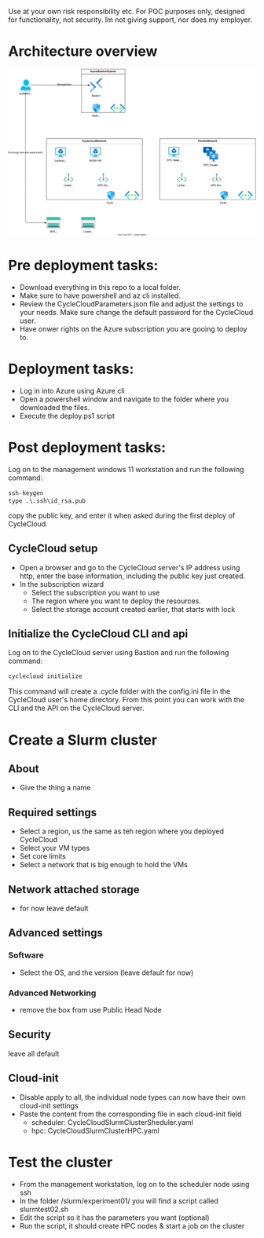 Use at your own risk responsibility etc.  For POC purposes only, designed for functionality, not security.  Im not giving support, nor does my employer.
# Architecture overview
<img src="./Doc/draw/overview.drawio.svg">

# Pre deployment tasks:
- Download everything in this repo to a local folder.
- Make sure to have powershell and az cli installed.
- Review the CycleCloudParameters.json file and adjust the settings to your needs.  Make sure change the default password for the CycleCloud user.
- Have onwer rights on the Azure subscription you are gooing to deploy to.


# Deployment tasks:
- Log in into Azure using Azure cli
- Open a powershell window and navigate to the folder where you downloaded the files.
- Execute the deploy.ps1 script


# Post deployment tasks:
Log on to the management windows 11 workstation and run the following command:
```
ssh-keygen
type .\.ssh\id_rsa.pub
```
copy the public key, and enter it when asked during the first deploy of CycleCloud.

## CycleCloud setup
- Open a browser and go to the CycleCloud server's IP address using http, enter the base information, including the public key just created.
- In the subscription wizard
  - Select the subscription you want to use
  - The region where you want to deploy the resources.  
  - Select the storage account created earlier, that starts with lock

## Initialize the CycleCloud CLI and api
Log on to the CycleCloud server using Bastion and run the following command:
```bash 
cyclecloud initialize
```

This command will create a .cycle folder with the config.ini file in the CycleCloud user's home directory.  From this point you can work with the CLI and the API on the CycleCloud server.



# Create a Slurm cluster

## About
- Give the thing a name

## Required settings
- Select a region, us the same as teh region where you deployed CycleCloud
- Select your VM types
- Set core limits
- Select a network that is big enough to hold the VMs

## Network attached storage
- for now leave default

## Advanced settings
### Software
- Select the OS, and the version (leave default for now)

### Advanced Networking
- remove the box from use Public Head Node

## Security
leave all default

## Cloud-init
- Disable apply to all, the individual node types can now have their own cloud-init settings
- Paste the content from the corresponding file in each cloud-init field
  - scheduler: CycleCloudSlurmClusterSheduler.yaml
  - hpc: CycleCloudSlurmClusterHPC.yaml

# Test the cluster
- From the management workstation, log on to the scheduler node using ssh
- In the folder /slurm/experiment01/ you will find a script called slurmtest02.sh
- Edit the script so it has the parameters you want (optional)  
- Run the script, it should create HPC nodes & start a job on the cluster

